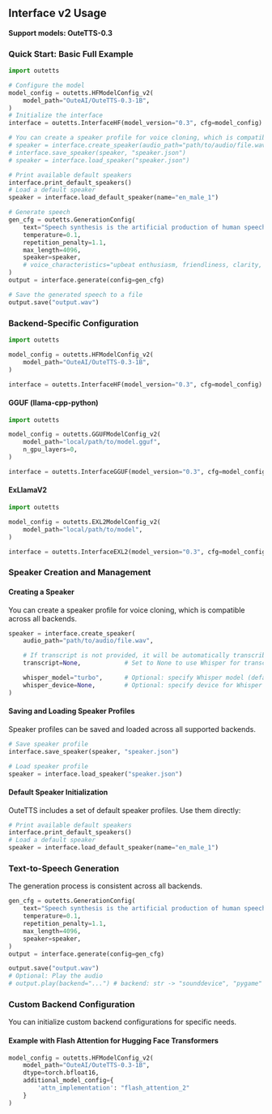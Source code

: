 
## Interface v2 Usage

**Support models: OuteTTS-0.3**

### Quick Start: Basic Full Example

```python
import outetts

# Configure the model
model_config = outetts.HFModelConfig_v2(
    model_path="OuteAI/OuteTTS-0.3-1B",
)
# Initialize the interface
interface = outetts.InterfaceHF(model_version="0.3", cfg=model_config)

# You can create a speaker profile for voice cloning, which is compatible across all backends.
# speaker = interface.create_speaker(audio_path="path/to/audio/file.wav")
# interface.save_speaker(speaker, "speaker.json")
# speaker = interface.load_speaker("speaker.json")

# Print available default speakers
interface.print_default_speakers()
# Load a default speaker
speaker = interface.load_default_speaker(name="en_male_1")

# Generate speech
gen_cfg = outetts.GenerationConfig(
    text="Speech synthesis is the artificial production of human speech.",
    temperature=0.1,
    repetition_penalty=1.1,
    max_length=4096,
    speaker=speaker,
    # voice_characteristics="upbeat enthusiasm, friendliness, clarity, professionalism, and trustworthiness"
)
output = interface.generate(config=gen_cfg)

# Save the generated speech to a file
output.save("output.wav")
```

### Backend-Specific Configuration

```python
import outetts

model_config = outetts.HFModelConfig_v2(
    model_path="OuteAI/OuteTTS-0.3-1B",
)

interface = outetts.InterfaceHF(model_version="0.3", cfg=model_config)
```

#### GGUF (llama-cpp-python)

```python
import outetts

model_config = outetts.GGUFModelConfig_v2(
    model_path="local/path/to/model.gguf",
    n_gpu_layers=0,
)

interface = outetts.InterfaceGGUF(model_version="0.3", cfg=model_config)
```

#### ExLlamaV2

```python
import outetts

model_config = outetts.EXL2ModelConfig_v2(
    model_path="local/path/to/model",
)

interface = outetts.InterfaceEXL2(model_version="0.3", cfg=model_config)
```

### Speaker Creation and Management

#### Creating a Speaker

You can create a speaker profile for voice cloning, which is compatible across all backends.

```python
speaker = interface.create_speaker(
    audio_path="path/to/audio/file.wav",

    # If transcript is not provided, it will be automatically transcribed using Whisper
    transcript=None,            # Set to None to use Whisper for transcription

    whisper_model="turbo",      # Optional: specify Whisper model (default: "turbo")
    whisper_device=None,        # Optional: specify device for Whisper (default: None)
)
```
#### Saving and Loading Speaker Profiles

Speaker profiles can be saved and loaded across all supported backends.

```python
# Save speaker profile
interface.save_speaker(speaker, "speaker.json")

# Load speaker profile
speaker = interface.load_speaker("speaker.json")
```

#### Default Speaker Initialization

OuteTTS includes a set of default speaker profiles. Use them directly:

```python
# Print available default speakers
interface.print_default_speakers()
# Load a default speaker
speaker = interface.load_default_speaker(name="en_male_1")
```

### Text-to-Speech Generation

The generation process is consistent across all backends.

```python
gen_cfg = outetts.GenerationConfig(
    text="Speech synthesis is the artificial production of human speech.",
    temperature=0.1,
    repetition_penalty=1.1,
    max_length=4096,
    speaker=speaker,
)
output = interface.generate(config=gen_cfg)

output.save("output.wav")
# Optional: Play the audio
# output.play(backend="...") # backend: str -> "sounddevice", "pygame"
```

### Custom Backend Configuration

You can initialize custom backend configurations for specific needs.

#### Example with Flash Attention for Hugging Face Transformers

```python
model_config = outetts.HFModelConfig_v2(
    model_path="OuteAI/OuteTTS-0.3-1B",
    dtype=torch.bfloat16,
    additional_model_config={
        'attn_implementation': "flash_attention_2"
    }
)
```